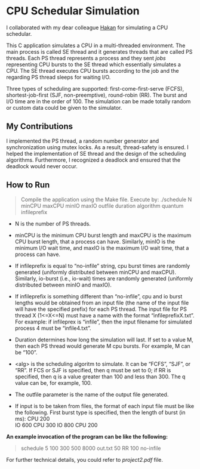# CPU Schedular Simulation

I collaborated with my dear colleague [Hakan](https://github.com/hakansivuk "Hakan's Github") for simulating a CPU schedular.

This C application simulates a CPU in a multi-threaded environment. The main process is called SE thread and it generates threads that are called PS threads. Each PS thread represents a process and they sent _jobs_ representing CPU bursts to the SE thread which essentially simulates a CPU. The SE thread executes CPU bursts according to the job and the regarding PS thread sleeps for waiting I/O. 

Three types of scheduling are supported: first-come-first-serve (FCFS), shortest-job-first (SJF, non-preemptive), round-robin (RR). The burst and I/O time are in the order of 100. The simulation can be made totally random or custom data could be given to the simulator.

## My Contributions

I implemented the PS thread, a random number generator and  synchronization using mutex locks. As a result, thread-safety is ensured. I helped the implementation of SE thread and the design of the scheduling algorithms. Furthermore, I recognized a deadlock and ensured that the deadlock would never occur.

## How to Run

> Compile the application using the Make file.
> Execute by:
> ./schedule N minCPU maxCPU minIO maxIO outfile duration algorithm quantum infileprefix

* N is the number of PS threads.
* minCPU is the minimum CPU burst length and maxCPU is the maximum CPU burst length, that a process can have. Similarly, minIO is the minimum I/O wait time, and maxIO is the maximum I/O wait time, that a process can have.
* If infileprefix is equal to “no-infile” string, cpu burst times are randomly generated (uniformly distributed between minCPU and maxCPU). Similarly, io-burst (i.e., io-wait) times are randomly generated (uniformly distributed between minIO and maxIO).
* If infileprefix is something different than “no-infile”, cpu and io burst lengths would be obtained from an input file (the name of the input file will have the specified prefix) for each PS thread. The input file for PS thread X (1<=X<=N) must have a name with the format “infileprefixX.txt”. For example: if infileprex is “infile”, then the input filename for simulated process 4 must be “infile4.txt”.
* Duration determines how long the simulation will last. If set to a value M, then each PS thread would generate M cpu bursts. For example, M can be “100”.
* \<alg\> is the scheduling algoritm to simulate. It can be “FCFS”, “SJF”, or “RR”. If FCS or SJF is specified, then q must be set to 0; if RR is specified, then q is a value greater than 100 and less than 300. The q value can be, for example, 100.
* The outfile parameter is the name of the output file generated.

* If input is to be taken from files, the format of each input file must be like the following. First burst type is specified, then the length of burst (in ms):
	CPU 200  
	IO 600
	CPU 300 
	IO 800 
    CPU 200

**An example invocation of the program can be like the following:**
> schedule 5 100 300 500 8000 out.txt 50 RR 100 no-infile

For further technical details, you could refer to _project2.pdf_ file.
